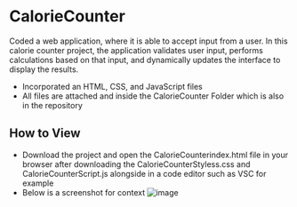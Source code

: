 # CalorieCounter
Coded a web application, where it is able to accept input from a user. In this calorie counter project, the application validates user input, performs calculations based on that input, and dynamically updates the interface to display the results.
* Incorporated an HTML, CSS, and JavaScript files
* All files are attached and inside the CalorieCounter Folder which is also in the repository

## How to View
* Download the project and open the CalorieCounterindex.html file in your browser after downloading the CalorieCounterStyless.css and CalorieCounterScript.js alongside in a code editor such as VSC for example
* Below is a screenshot for context
  ![image](https://github.com/user-attachments/assets/010ee8d8-02ff-438b-af4e-13945901b301)
